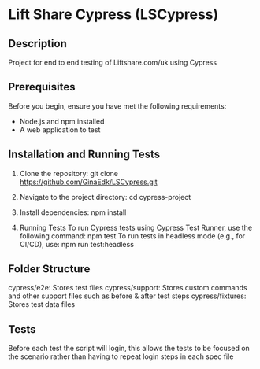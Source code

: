 # Lift Share Cypress (LSCypress)

## Description

Project for end to end testing of Liftshare.com/uk using Cypress

## Prerequisites

Before you begin, ensure you have met the following requirements:

- Node.js and npm installed
- A web application to test

## Installation and Running Tests

1. Clone the repository:
git clone https://github.com/GinaEdk/LSCypress.git

2. Navigate to the project directory:
cd cypress-project

3. Install dependencies:
npm install

4. Running Tests
To run Cypress tests using Cypress Test Runner, use the following command:
npm test
To run tests in headless mode (e.g., for CI/CD), use:
npm run test:headless


## Folder Structure


cypress/e2e: Stores test files
cypress/support: Stores custom commands and other support files such as before & after test steps
cypress/fixtures: Stores test data files


## Tests

Before each test the script will login, this allows the tests to be focused on the scenario rather than having to repeat login steps in each spec file
